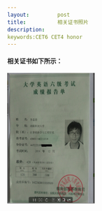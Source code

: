 ```yaml
---
layout:         post
title:          相关证书照片
description:    
keywords:CET6 CET4 honor
---
```


#### 相关证书如下所示：

<div>
	<img src="/images/honor/cet6.jpg" width="200" height="300" align="center">
</div>

